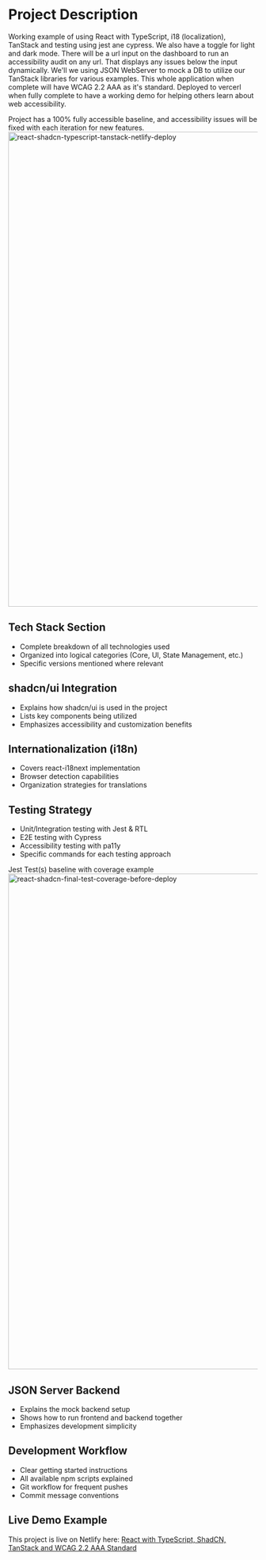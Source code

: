 # Project Description
Working example of using React with TypeScript, i18 (localization), TanStack and testing using jest ane cypress. We also have a toggle for light and dark mode.
There will be a url input on the dashboard to run an accessibility audit on any url. That displays any issues below the input dynamically. 
We'll we using JSON WebServer to mock a DB to utilize our TanStack libraries for various examples. This whole application when complete will have WCAG 2.2 AAA as it's standard. Deployed to vercerl when fully complete to have a working demo for helping others learn about web accessibility.

Project has a 100% fully accessible baseline, and accessibility issues will be fixed with each iteration for new features.
<img width="1605" height="959" alt="react-shadcn-typescript-tanstack-netlify-deploy" src="https://github.com/user-attachments/assets/cd776298-b2ca-4b41-a482-99c1aee6bdeb" />


## **Tech Stack Section**
- Complete breakdown of all technologies used
- Organized into logical categories (Core, UI, State Management, etc.)
- Specific versions mentioned where relevant

## **shadcn/ui Integration**  
- Explains how shadcn/ui is used in the project
- Lists key components being utilized
- Emphasizes accessibility and customization benefits

## **Internationalization (i18n)**
- Covers react-i18next implementation
- Browser detection capabilities
- Organization strategies for translations

## **Testing Strategy**
- Unit/Integration testing with Jest & RTL
- E2E testing with Cypress
- Accessibility testing with pa11y
- Specific commands for each testing approach

Jest Test(s) baseline with coverage example
<img width="710" height="1001" alt="react-shadcn-final-test-coverage-before-deploy" src="https://github.com/user-attachments/assets/769690fe-af5b-440f-8fdb-a07995d0eba9" />

## **JSON Server Backend**
- Explains the mock backend setup
- Shows how to run frontend and backend together
- Emphasizes development simplicity

## **Development Workflow**
- Clear getting started instructions
- All available npm scripts explained
- Git workflow for frequent pushes
- Commit message conventions

## **Live Demo Example**
This project is live on Netlify here: [React with TypeScript, ShadCN, TanStack and WCAG 2.2 AAA Standard](https://react-shadcn-a11y-demo.netlify.app/)
